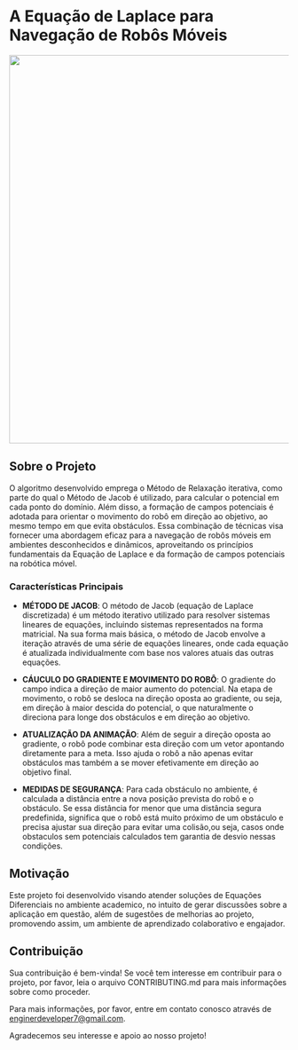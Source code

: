 # A Equação de Laplace para Navegação de Robôs Móveis

<img width="700" src="https://raw.githubusercontent.com/JonathanRaniereM/representation/simulation.gif">

## Sobre o Projeto

 O algoritmo desenvolvido emprega o Método de Relaxação iterativa, como parte do qual o Método de Jacob é utilizado, para calcular o potencial em cada ponto do domínio. Além disso, a formação de campos potenciais é adotada para orientar o movimento do robô em direção ao objetivo, ao mesmo tempo em que evita obstáculos. Essa combinação de técnicas visa fornecer uma abordagem eficaz para a navegação de robôs móveis em ambientes desconhecidos e dinâmicos, aproveitando os princípios fundamentais da Equação de Laplace e da formação de campos potenciais na robótica móvel. 

### Características Principais

- **MÉTODO DE JACOB**: O método de Jacob (equação de Laplace discretizada) é um método iterativo utilizado para resolver sistemas lineares de equações, incluindo sistemas representados na forma matricial. Na sua forma mais básica, o método de Jacob envolve a iteração através de uma série de equações lineares, onde cada equação é atualizada individualmente com base nos valores atuais das outras equações.
  
- **CÁUCULO DO GRADIENTE E MOVIMENTO DO ROBÔ**: O gradiente do campo indica a direção de maior aumento do potencial. Na etapa de movimento, o robô se desloca na direção oposta ao gradiente, ou seja, em direção à maior descida do potencial, o que naturalmente o direciona para longe dos obstáculos e em direção ao objetivo. 

- **ATUALIZAÇÃO DA ANIMAÇÃO**: Além de seguir a direção oposta ao gradiente, o robô pode combinar esta direção com um vetor apontando diretamente para a meta. Isso ajuda o robô a não apenas evitar obstáculos mas também a se mover efetivamente em direção ao objetivo final.

- **MEDIDAS DE SEGURANÇA**: Para cada obstáculo no ambiente, é calculada a distância entre a nova posição prevista do robô e o obstáculo. Se essa distância for menor que uma distância segura predefinida, significa que o robô está muito próximo de um obstáculo e precisa ajustar sua direção para evitar uma colisão,ou seja, casos onde obstaculos sem potenciais calculados tem garantia de desvio nessas condições.  


## Motivação

Este projeto foi desenvolvido visando atender soluções de Equações Diferenciais no ambiente academico, no intuito de gerar discussões sobre a aplicação em questão, além de sugestões de melhorias ao projeto, promovendo assim, um ambiente de aprendizado colaborativo e engajador.


## Contribuição

Sua contribuição é bem-vinda! Se você tem interesse em contribuir para o projeto, por favor, leia o arquivo CONTRIBUTING.md para mais informações sobre como proceder.



Para mais informações, por favor, entre em contato conosco através de enginerdeveloper7@gmail.com.

Agradecemos seu interesse e apoio ao nosso projeto!
